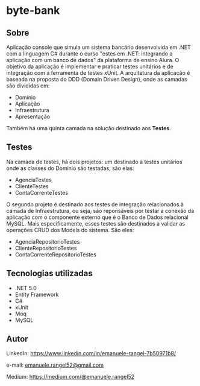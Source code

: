 # byte-bank

## Sobre
Aplicação console que simula um sistema bancário desenvolvida em .NET com a linguagem C# durante o curso "estes em .NET: 
integrando a aplicação com um banco de dados" da plataforma de ensino Alura. O objetivo da aplicação é implementar e praticar testes unitários e de integração 
com a ferramenta de testes xUnit.
A arquitetura da aplicação é baseada na proposta do DDD (Domain Driven Design), onde as camadas são divididas em:
- Domínio
- Aplicação
- Infraestrutura
- Apresentação

Também há uma quinta camada na solução destinado aos **Testes**. 

## Testes
Na camada de testes, há dois projetos: um destinado a testes unitários onde as classes do Domínio são testadas, são elas:


- AgenciaTestes
- ClienteTestes
- ContaCorrenteTestes


O segundo projeto é destinado aos testes de integração relacionados à camada de Infraestrutura, ou seja, são reponsáveis por testar
a conexão da aplicação com o componente externo que é o Banco de Dados relacional MySQL. Mais especificamente, esses testes
são destinados a validar as operações CRUD dos Models do sistema. São eles:

- AgenciaRepositorioTestes
- ClienteRepositorioTestes
- ContaCorrenteRepositorioTestes

## Tecnologias utilizadas
- .NET 5.0
- Entity Framework
- C#
- xUnit
- Moq
- MySQL

## Autor

LinkedIn: https://www.linkedin.com/in/emanuele-rangel-7b50971b8/

e-mail: emanuele.rangel52@gmail.com

Medium: https://medium.com/@emanuele.rangel52
